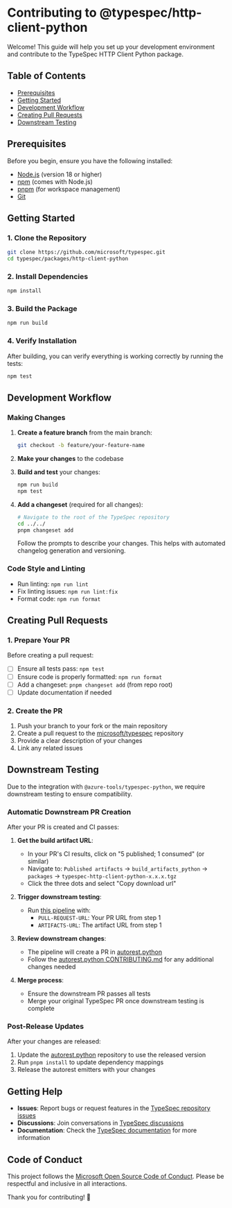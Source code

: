 # Contributing to @typespec/http-client-python

Welcome! This guide will help you set up your development environment and contribute to the TypeSpec HTTP Client Python package.

## Table of Contents

- [Prerequisites](#prerequisites)
- [Getting Started](#getting-started)
- [Development Workflow](#development-workflow)
- [Creating Pull Requests](#creating-pull-requests)
- [Downstream Testing](#downstream-testing)

## Prerequisites

Before you begin, ensure you have the following installed:

- [Node.js](https://nodejs.org/) (version 18 or higher)
- [npm](https://www.npmjs.com/) (comes with Node.js)
- [pnpm](https://pnpm.io/) (for workspace management)
- [Git](https://git-scm.com/)

## Getting Started

### 1. Clone the Repository

```bash
git clone https://github.com/microsoft/typespec.git
cd typespec/packages/http-client-python
```

### 2. Install Dependencies

```bash
npm install
```

### 3. Build the Package

```bash
npm run build
```

### 4. Verify Installation

After building, you can verify everything is working correctly by running the tests:

```bash
npm test
```

## Development Workflow

### Making Changes

1. **Create a feature branch** from the main branch:
   ```bash
   git checkout -b feature/your-feature-name
   ```

2. **Make your changes** to the codebase

3. **Build and test** your changes:
   ```bash
   npm run build
   npm test
   ```

4. **Add a changeset** (required for all changes):
   ```bash
   # Navigate to the root of the TypeSpec repository
   cd ../../
   pnpm changeset add
   ```
   
   Follow the prompts to describe your changes. This helps with automated changelog generation and versioning.

### Code Style and Linting

- Run linting: `npm run lint`
- Fix linting issues: `npm run lint:fix`
- Format code: `npm run format`

## Creating Pull Requests

### 1. Prepare Your PR

Before creating a pull request:

- [ ] Ensure all tests pass: `npm test`
- [ ] Ensure code is properly formatted: `npm run format`
- [ ] Add a changeset: `pnpm changeset add` (from repo root)
- [ ] Update documentation if needed

### 2. Create the PR

1. Push your branch to your fork or the main repository
2. Create a pull request to the [microsoft/typespec](https://github.com/microsoft/typespec) repository
3. Provide a clear description of your changes
4. Link any related issues

## Downstream Testing

Due to the integration with `@azure-tools/typespec-python`, we require downstream testing to ensure compatibility.

### Automatic Downstream PR Creation

After your PR is created and CI passes:

1. **Get the build artifact URL**:
   - In your PR's CI results, click on "5 published; 1 consumed" (or similar)
   - Navigate to: `Published artifacts` → `build_artifacts_python` → `packages` → `typespec-http-client-python-x.x.x.tgz`
   - Click the three dots and select "Copy download url"

2. **Trigger downstream testing**:
   - Run [this pipeline](https://dev.azure.com/azure-sdk/internal/_build/results?buildId=4278466&view=results) with:
     - `PULL-REQUEST-URL`: Your PR URL from step 1
     - `ARTIFACTS-URL`: The artifact URL from step 1

3. **Review downstream changes**:
   - The pipeline will create a PR in [autorest.python](https://github.com/Azure/autorest.python)
   - Follow the [autorest.python CONTRIBUTING.md](https://github.com/Azure/autorest.python/blob/main/CONTRIBUTING.md) for any additional changes needed

4. **Merge process**:
   - Ensure the downstream PR passes all tests
   - Merge your original TypeSpec PR once downstream testing is complete

### Post-Release Updates

After your changes are released:

1. Update the [autorest.python](https://github.com/Azure/autorest.python) repository to use the released version
2. Run `pnpm install` to update dependency mappings
3. Release the autorest emitters with your changes

## Getting Help

- **Issues**: Report bugs or request features in the [TypeSpec repository issues](https://github.com/microsoft/typespec/issues)
- **Discussions**: Join conversations in [TypeSpec discussions](https://github.com/microsoft/typespec/discussions)
- **Documentation**: Check the [TypeSpec documentation](https://typespec.io/) for more information

## Code of Conduct

This project follows the [Microsoft Open Source Code of Conduct](https://opensource.microsoft.com/codeofconduct/). Please be respectful and inclusive in all interactions.

Thank you for contributing! 🎉
